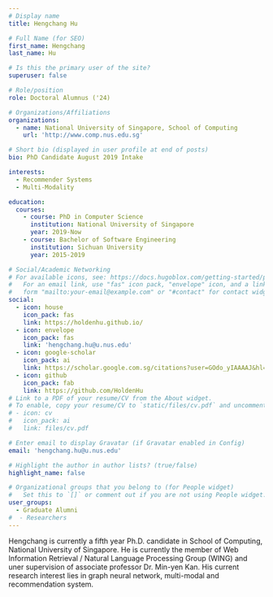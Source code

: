 ```yaml
---
# Display name
title: Hengchang Hu

# Full Name (for SEO)
first_name: Hengchang
last_name: Hu

# Is this the primary user of the site?
superuser: false

# Role/position
role: Doctoral Alumnus ('24)

# Organizations/Affiliations
organizations:
  - name: National University of Singapore, School of Computing
    url: 'http://www.comp.nus.edu.sg'

# Short bio (displayed in user profile at end of posts)
bio: PhD Candidate August 2019 Intake

interests:
  - Recommender Systems
  - Multi-Modality

education:
  courses:
    - course: PhD in Computer Science
      institution: National University of Singapore
      year: 2019-Now
    - course: Bachelor of Software Engineering
      institution: Sichuan University
      year: 2015-2019

# Social/Academic Networking
# For available icons, see: https://docs.hugoblox.com/getting-started/page-builder/#icons
#   For an email link, use "fas" icon pack, "envelope" icon, and a link in the
#   form "mailto:your-email@example.com" or "#contact" for contact widget.
social:
  - icon: house
    icon_pack: fas 
    link: https://holdenhu.github.io/
  - icon: envelope
    icon_pack: fas
    link: 'hengchang.hu@u.nus.edu'
  - icon: google-scholar
    icon_pack: ai
    link: https://scholar.google.com.sg/citations?user=GOdo_yIAAAAJ&hl=zh-CN
  - icon: github
    icon_pack: fab
    link: https://github.com/HoldenHu
# Link to a PDF of your resume/CV from the About widget.
# To enable, copy your resume/CV to `static/files/cv.pdf` and uncomment the lines below.
# - icon: cv
#   icon_pack: ai
#   link: files/cv.pdf

# Enter email to display Gravatar (if Gravatar enabled in Config)
email: 'hengchang.hu@u.nus.edu'

# Highlight the author in author lists? (true/false)
highlight_name: false

# Organizational groups that you belong to (for People widget)
#   Set this to `[]` or comment out if you are not using People widget.
user_groups:
  - Graduate Alumni
#  - Researchers
---
```


Hengchang is currently a fifth year Ph.D. candidate in School of Computing, National University of Singapore.
He is currently the member of Web Information Retrieval / Natural Language Processing Group (WING) and uner supervision of associate professor Dr. Min-yen Kan. His current research interest lies in graph neural network, multi-modal and recommendation system.
